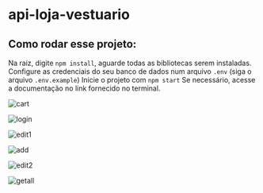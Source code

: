 # api-loja-vestuario

## Como rodar esse projeto:

Na raiz, digite `npm install`, aguarde todas as bibliotecas serem instaladas.
Configure as credenciais do seu banco de dados num arquivo `.env` (siga o arquivo `.env.example`)
Inicie o projeto com `npm start`
Se necessário, acesse a documentação no link fornecido no terminal.

![cart](https://github.com/user-attachments/assets/cf8a6c36-2da8-4d63-abe5-71524759245f)

![login](https://github.com/user-attachments/assets/a3b7e5d2-f348-44da-8559-f3d9a70ac53f)

![edit1](https://github.com/user-attachments/assets/449d08f6-9e05-4227-95c3-87f87210f375)

![add](https://github.com/user-attachments/assets/04bb6217-073c-4290-825c-cd5eb0538176)

![edit2](https://github.com/user-attachments/assets/240005e6-0aee-4603-bb30-0578a11a05da)

![getall](https://github.com/user-attachments/assets/96f70d06-3783-4443-948c-c71744d5273c)
